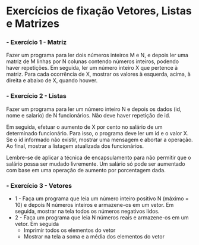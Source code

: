 # Exercícios de fixação Vetores, Listas e Matrizes

### - Exercício 1 - Matriz
Fazer um programa para ler dois números inteiros M e N, e depois ler uma matriz de M linhas por N colunas contendo números inteiros, podendo haver repetições. Em seguida, ler um número inteiro X que pertence à matriz.
Para cada ocorrência de X, mostrar os valores à esquerda, acima, à direita e abaixo de X, quando houver.

### - Exercício 2 - Listas
Fazer um programa para ler um número inteiro N e depois os dados (id, nome e salario) de N funcionários. Não deve haver repetição de id.

Em seguida, efetuar o aumento de X por cento no salário de um determinado funcionário.
Para isso, o programa deve ler um id e o valor X. Se o id informado não existir, mostrar uma mensagem e abortar a operação. Ao final, mostrar a listagem atualizada dos funcionários.

Lembre-se de aplicar a técnica de encapsulamento para não permitir que o salário possa ser mudado livremente.
Um salário só pode ser aumentado com base em uma operação de aumento por porcentagem dada.

### - Exercício 3 - Vetores
- 1 - Faça um programa que leia um número inteiro positivo N (máximo = 10) e depois N números inteiros e armazene-os em um vetor. Em seguida, mostrar na tela todos os números negativos lidos. 
- 2 -  Faça um programa que leia N números reais e armazene-os em um vetor. Em seguida
  - Imprimir todos os elementos do vetor 
  - Mostrar na tela a soma e a média dos elementos do vetor 
